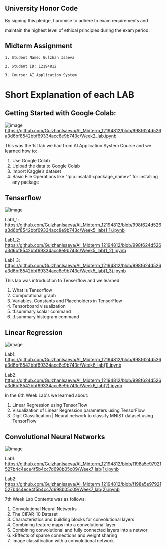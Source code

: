 
## University Honor Code

By signing this pledge, I promise to adhere to exam requirements and

maintain the highest level of ethical principles during the exam period.

## Midterm Assignment

```
1. Student Name: Gulzhan Isaeva

2. Student ID: 12194812

3. Course: AI Application System
```

# Short Explanation of each LAB

## Getting Started with Google Colab:

![image](https://user-images.githubusercontent.com/90166739/196714468-7b9fac9f-53ad-49d3-96c7-6e761ed6ff23.png)
https://github.com/GulzhanIsaeva/AI_Midterm_12194812/blob/998f624d526a3d6bf8542bbf69334acc8e9b743c/Week2_lab.ipynb

This was the 1st lab we had from AI Application System Course and we learned how to:
1. Use Google Colab
2. Upload the data to Google Colab
3. Import Kaggle’s dataset
4. Basic File Operations like 
   "!pip insatall <package_name>" for installing any package


## Tenserflow

![image](https://user-images.githubusercontent.com/90166739/196776254-e50a6123-b2ce-4954-8b68-4c33d9388c8c.png)

Lab1_1: https://github.com/GulzhanIsaeva/AI_Midterm_12194812/blob/998f624d526a3d6bf8542bbf69334acc8e9b743c/Week5_lab(1_1).ipynb

Lab1_2: https://github.com/GulzhanIsaeva/AI_Midterm_12194812/blob/998f624d526a3d6bf8542bbf69334acc8e9b743c/Week5_lab(1_2).ipynb

Lab1_3: https://github.com/GulzhanIsaeva/AI_Midterm_12194812/blob/998f624d526a3d6bf8542bbf69334acc8e9b743c/Week5_lab(1_3).ipynb

This lab was introduction to Tenserflow and we learned:
1. What is Tensorflow
2. Computational graph
3. Variables, Constants and Placeholders in TensorFlow
4. Tensorboard visualization
5. tf.summary.scalar command
6. tf.summary.histogram command





## Linear Regression

![image](https://user-images.githubusercontent.com/90166739/196718069-e598d193-fca9-496e-a754-bcc7557cd5d5.png)

Lab1: https://github.com/GulzhanIsaeva/AI_Midterm_12194812/blob/998f624d526a3d6bf8542bbf69334acc8e9b743c/Week6_lab(1).ipynb

Lab2: https://github.com/GulzhanIsaeva/AI_Midterm_12194812/blob/998f624d526a3d6bf8542bbf69334acc8e9b743c/Week6_lab(2).ipynb

In the 6th Week Lab's we learned about:
1. Linear Regression using TensorFlow
2. Visualization of Linear Regression parameters using TensorFlow
3. Digit Classification | Neural network to classify MNIST dataset using TensorFlow


## Convolutional Neural Networks

![image](https://user-images.githubusercontent.com/90166739/196719000-31d08379-293c-44fc-9cfd-9472b56aef68.png)

Lab1: https://github.com/GulzhanIsaeva/AI_Midterm_12194812/blob/f198a5e97921527b4c4ece4f5b4cc7d698b05c09/Week7_lab(1).ipynb

Lab2: https://github.com/GulzhanIsaeva/AI_Midterm_12194812/blob/f198a5e97921527b4c4ece4f5b4cc7d698b05c09/Week7_lab(2).ipynb


7th Week Lab Contents was as follows:
1. Convolutional Neural Networks
2. The CIFAR-10 Dataset
3. Characteristics and building blocks for convolutional layers
4. Combining feature maps into a convolutional layer
5. Combining convolutional and fully connected layers into a networ
6. kEffects of sparse connections and weight sharing
7. Image classification with a convolutional network









